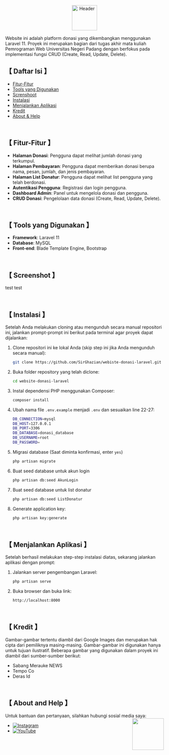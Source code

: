 <div align="center">
<picture>
  <source media="(prefers-color-scheme: dark)" srcset="https://github.com/SirGhazian/webiste-donasi-laravel/assets/142916107/8b668175-edfd-4b37-9bb5-291754cd53c2">
  <source media="(prefers-color-scheme: light)" srcset="https://github.com/SirGhazian/webiste-donasi-laravel/assets/142916107/ea92ccf0-55e3-49bc-b743-78a1df2cffd3">
  <img alt="Header" height="80" >
</picture>
</div>

<img src="https://github.com/SirGhazian/webiste-donasi-laravel/assets/142916107/cbff83f0-c91c-4291-9f02-9463e4533380" width="100%" height="2px"/>
<p/>


Website ini adalah platform donasi yang dikembangkan menggunakan Laravel 11. Proyek ini merupakan bagian dari tugas akhir mata kuliah Pemrograman Web Universitas Negeri Padang dengan berfokus pada implementasi fungsi CRUD (Create, Read, Update, Delete).

## 【 Daftar Isi 】
- [Fitur-Fitur](#fitur)
- [Tools yang Digunakan](#tools)
- [Screnshoot](#screenshot)
- [Instalasi](#instalasi)
- [Menjalankan Aplikasi](#jalankan)
- [Kredit](#kredit)
- [About & Help](#about)

<!------------>
</br>

## <a id="fitur"></a>【 Fitur-Fitur 】

- **Halaman Donasi**: Pengguna dapat melihat jumlah donasi yang terkumpul.
- **Halaman Pembayaran**: Pengguna dapat memberikan donasi berupa nama, pesan, jumlah, dan jenis pembayaran.
- **Halaman List Donatur**: Pengguna dapat melihat list pengguna yang telah berdonasi.
- **Autentikasi Pengguna**: Registrasi dan login pengguna.
- **Dashboard Admin**: Panel untuk mengelola donasi dan pengguna.
- **CRUD Donasi**: Pengelolaan data donasi (Create, Read, Update, Delete).

<!------------>
</br>

## <a id="tools"></a>【 Tools yang Digunakan 】

- **Framework**: Laravel 11
- **Database**: MySQL
- **Front-end**: Blade Template Engine, Bootstrap

<!------------>
</br>

## <a id="screenshot"></a>【 Screenshot 】
test test

<!------------>
</br>

## <a id="instalasi"></a>【 Instalasi 】
Setelah Anda melakukan cloning atau mengunduh secara manual repositori ini, jalankan prompt-prompt ini berikut pada terminal agar proyek dapat dijalankan:

1. Clone repositori ini ke lokal Anda (skip step ini jika Anda mengunduh secara manual):
    ```bash
    git clone https://github.com/SirGhazian/webiste-donasi-laravel.git
2. Buka folder repository yang telah diclone:
    ```bash
    cd website-donasi-laravel
3. Instal dependensi PHP menggunakan Composer:
    ```bash
    composer install
4. Ubah nama file `.env.example` menjadi `.env` dan sesuaikan line 22-27:
    ```bash
    DB_CONNECTION=mysql
    DB_HOST=127.0.0.1
    DB_PORT=3306
    DB_DATABASE=donasi_database
    DB_USERNAME=root
    DB_PASSWORD=
5. Migrasi database (Saat diminta konfirmasi, enter ``yes``)
   ```bash
   php artisan migrate
6. Buat seed database untuk akun login
   ```bash
   php artisan db:seed AkunLogin
7. Buat seed database untuk list donatur
   ```bash
   php artisan db:seed ListDonatur
8. Generate application key:
    ```bash
    php artisan key:generate

<!------------>
</br>

## <a id="jalankan"></a>【 Menjalankan Aplikasi 】
Setelah berhasil melakukan step-step instalasi diatas, sekarang jalankan aplikasi dengan prompt:
1. Jalankan server pengembangan Laravel:
    ```bash
    php artisan serve
2. Buka browser dan buka link:
    ```bash
    http://localhost:8000
    ```

<!------------>
</br>

## <a id="kredit"></a>【 Kredit 】
Gambar-gambar tertentu diambil dari Google Images dan merupakan hak cipta dari pemiliknya masing-masing. Gambar-gambar ini digunakan hanya untuk tujuan ilustratif. Beberapa gambar yang digunakan dalam proyek ini diambil dari sumber-sumber berikut:
- Sabang Merauke NEWS
- Tempo Co
- Deras Id

<!------------>
</br>

## <a id="about"></a>【 About and Help 】

Untuk bantuan dan pertanyaan, silahkan hubungi sosial media saya:
<img align="right" width="100" src="https://github.com/SirGhazian/praktikum-struktur-data-UNP/assets/142916107/b140fe43-3a57-4295-8493-79d929a5e3b0"> 

- [![Instagram](https://img.shields.io/badge/Instagram-%23E4405F.svg?logo=Instagram&logoColor=white)](https://instagram.com/ghazian_tza)
- [![YouTube](https://img.shields.io/badge/YouTube-%23FF0000.svg?logo=YouTube&logoColor=white)](https://www.youtube.com/channel/UCIp_064wQ8RqNSEy1asx_4w)

